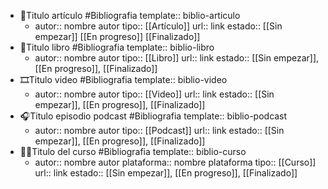 - 📄Titulo artículo #Bibliografia
  template:: biblio-articulo
	- autor:: nombre autor
	  tipo:: [[Artículo]]
	  url:: link
	  estado:: [[Sin empezar]] [[En progreso]] [[Finalizado]]
- 📖Titulo libro #Bibliografia
  template:: biblio-libro
	- autor:: nombre autor
	  tipo:: [[Libro]]
	  url:: link
	  estado:: [[Sin empezar]], [[En progreso]], [[Finalizado]]
- 🎞️Titulo video #Bibliografia
  template:: biblio-video
	- autor:: nombre autor
	  tipo:: [[Video]]
	  url:: link
	  estado:: [[Sin empezar]], [[En progreso]], [[Finalizado]]
- 🎧Titulo episodio podcast #Bibliografia
  template:: biblio-podcast
	- autor:: nombre autor
	  tipo:: [[Podcast]]
	  url:: link
	  estado:: [[Sin empezar]], [[En progreso]], [[Finalizado]]
- 👨‍🏫Titulo del curso #Bibliografia
  template:: biblio-curso
	- autor:: nombre autor
	  plataforma:: nombre plataforma
	  tipo:: [[Curso]]
	  url:: link
	  estado:: [[Sin empezar]], [[En progreso]], [[Finalizado]]